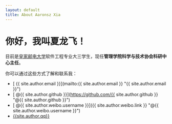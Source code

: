 ```yaml
---
layout: default
title: About Aaronsz Xia
---
```

<!-- # Hi there, I'm Aaronsz Xia!

I am a student of <abbr title="Nanjing University of Posts and Telecommunications">NJUPT</abbr> by day, and a programmer by night.

It is my personal website and currently being updated not so actively, cause I am preparing for the postgraduate entrance examination. -->

# 你好，我叫**夏龙飞**！

目前是[皇家邮电大学](http://www.njupt.edu.cn "南京邮电大学")软件工程专业大三学生，现任**管理学院科学与技术协会科研中心主任**。

你可以通过这些方式了解和联系我：

- [<i class="far fa-envelope"></i> {{ site.author.email }}](mailto:{{ site.author.email }} "{{ site.author.email }}")
- [<i class="fab fa-github"></i> @{{ site.author.github }}](https://github.com/{{ site.author.github }} "@{{ site.author.github }}")
- [<i class="fab fa-weibo"></i> @{{ site.author.weibo.username }}]({{ site.author.weibo.link }} "@{{ site.author.weibo.username }}")
- [<i class="fab fa-qq"></i> {{site.author.qq}}](http://wpa.qq.com/msgrd?v=3&uin={{site.author.qq}}&site=qq&menu=yes "点击这里给我发消息")